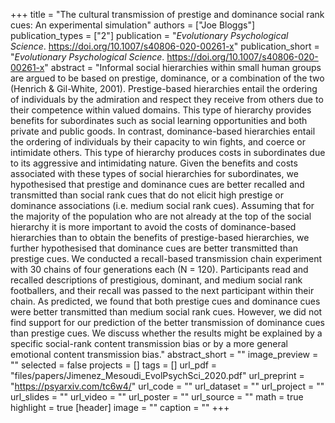 +++
title = "The cultural transmission of prestige and dominance social rank cues: An experimental simulation"
authors = ["Joe Bloggs"]
publication_types = ["2"]
publication = "_Evolutionary Psychological Science_. https://doi.org/10.1007/s40806-020-00261-x"
publication_short = "_Evolutionary Psychological Science_. https://doi.org/10.1007/s40806-020-00261-x"
abstract = "Informal social hierarchies within small human groups are argued to be based on prestige, dominance, or a combination of the two (Henrich & Gil-White, 2001). Prestige-based hierarchies entail the ordering of individuals by the admiration and respect they receive from others due to their competence within valued domains. This type of hierarchy provides benefits for subordinates such as social learning opportunities and both private and public goods. In contrast, dominance-based hierarchies entail the ordering of individuals by their capacity to win fights, and coerce or intimidate others. This type of hierarchy produces costs in subordinates due to its aggressive and intimidating nature. Given the benefits and costs associated with these types of social hierarchies for subordinates, we hypothesised that prestige and dominance cues are better recalled and transmitted than social rank cues that do not elicit high prestige or dominance associations (i.e. medium social rank cues). Assuming that for the majority of the population who are not already at the top of the social hierarchy it is more important to avoid the costs of dominance-based hierarchies than to obtain the benefits of prestige-based hierarchies, we further hypothesised that dominance cues are better transmitted than prestige cues. We conducted a recall-based transmission chain experiment with 30 chains of four generations each (N = 120). Participants read and recalled descriptions of prestigious, dominant, and medium social rank footballers, and their recall was passed to the next participant within their chain. As predicted, we found that both prestige cues and dominance cues were better transmitted than medium social rank cues. However, we did not find support for our prediction of the better transmission of dominance cues than prestige cues. We discuss whether the results might be explained by a specific social-rank content transmission bias or by a more general emotional content transmission bias."
abstract_short = ""
image_preview = ""
selected = false
projects = []
tags = []
url_pdf = "files/papers/Jimenez_Mesoudi_EvolPsychSci_2020.pdf"
url_preprint = "https://psyarxiv.com/tc6w4/"
url_code = ""
url_dataset = ""
url_project = ""
url_slides = ""
url_video = ""
url_poster = ""
url_source = ""
math = true
highlight = true
[header]
image = ""
caption = ""
+++
